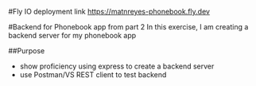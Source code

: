 #Fly IO deployment link
https://matnreyes-phonebook.fly.dev

#Backend for Phonebook app from part 2
In this exercise, I am creating a backend server for my phonebook app

##Purpose
- show proficiency using express to create a backend server
- use Postman/VS REST client to test backend
